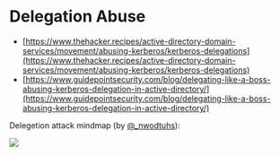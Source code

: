 # Delegation Abuse

* [https://www.thehacker.recipes/active-directory-domain-services/movement/abusing-kerberos/kerberos-delegations](https://www.thehacker.recipes/active-directory-domain-services/movement/abusing-kerberos/kerberos-delegations)
* [https://www.guidepointsecurity.com/blog/delegating-like-a-boss-abusing-kerberos-delegation-in-active-directory/](https://www.guidepointsecurity.com/blog/delegating-like-a-boss-abusing-kerberos-delegation-in-active-directory/)

Delegetion attack mindmap (by [@_nwodtuhs](https://twitter.com/_nwodtuhs)):

![](https://gblobscdn.gitbook.com/assets%2F-MHRw3PMJtbDDjbxm5ub%2Fsync%2Fe17523530839b436695b279a7914f3f35231d3e5.png?alt=media)
